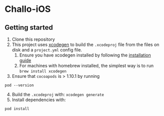 # Challo-iOS

## Getting started

1. Clone this repository
2. This project uses [xcodegen](https://github.com/yonaskolb/XcodeGen) to build the `.xcodeproj` file from the files on disk and a `project.yml` config file. 
	1. Ensure you have xcodegen installed by following the [installation guide](https://github.com/yonaskolb/XcodeGen)
	2. For machines with homebrew installed, the simplest way is to run `brew install xcodegen`	  	 
3. Ensure that `cocoapods` is > 1.10.1 by running 
```
pod --version
```
4. Build the `.xcodeproj` with: `xcodegen generate` 
5. Install dependencies with:
```
pod install
```
